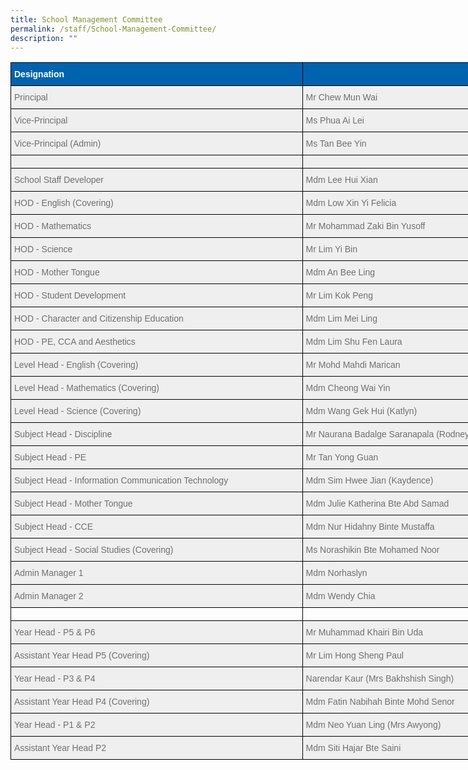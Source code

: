 ```yaml
---
title: School Management Committee
permalink: /staff/School-Management-Committee/
description: ""
---
```

<style type="text/css">
.tg  {border-collapse:collapse;border-spacing:0;}
.tg td{border-color:black;border-style:solid;border-width:1px;font-family:Arial, sans-serif;font-size:14px;
  overflow:hidden;padding:10px 5px;word-break:normal;}
.tg th{border-color:black;border-style:solid;border-width:1px;font-family:Arial, sans-serif;font-size:14px;
  font-weight:normal;overflow:hidden;padding:10px 5px;word-break:normal;}
.tg .tg-qarn{background-color:#EFEFEF;color:#6F6F6F;text-align:left;vertical-align:middle}
.tg .tg-4rva{background-color:#0063B0;color:#FFF;font-weight:bold;text-align:left;vertical-align:top}
.tg .tg-5ytf{background-color:#EFEFEF;color:#6F6F6F;text-align:left;vertical-align:top}
.tg .tg-0lax{text-align:left;vertical-align:top}
</style>
<table class="tg" style="undefined;table-layout: fixed; width: 992px">
<colgroup>
<col style="width: 467px">
<col style="width: 525px">
</colgroup>
<thead>
  <tr>
    <th class="tg-4rva"><span style="color:#FFF">Designation</span><br></th>
    <th class="tg-4rva"></th>
  </tr>
</thead>
<tbody>
  <tr>
    <td class="tg-qarn"><span style="color:#6F6F6F;background-color:#EFEFEF">Principal </span></td>
    <td class="tg-qarn"><span style="color:#6F6F6F;background-color:#EFEFEF">Mr Chew Mun Wai </span></td>
  </tr>
  <tr>
    <td class="tg-qarn"><span style="color:#6F6F6F;background-color:#EFEFEF">Vice-Principal</span><br></td>
    <td class="tg-qarn"><span style="color:#6F6F6F;background-color:#EFEFEF">Ms Phua Ai Lei</span><br></td>
  </tr>
  <tr>
    <td class="tg-qarn"><span style="color:#6F6F6F;background-color:#EFEFEF">Vice-Principal (Admin)</span></td>
    <td class="tg-qarn"><span style="color:#6F6F6F;background-color:#EFEFEF">Ms Tan Bee Yin</span></td>
  </tr>
  <tr>
    <td class="tg-qarn"></td>
    <td class="tg-qarn"></td>
  </tr>
  <tr>
    <td class="tg-5ytf"><span style="font-weight:normal">School Staff Developer</span><br></td>
    <td class="tg-5ytf"><span style="font-weight:normal">Mdm Lee Hui Xian </span><br></td>
  </tr>
  <tr>
    <td class="tg-qarn"><span style="color:#6F6F6F;background-color:#EFEFEF">HOD - English (Covering)</span></td>
    <td class="tg-qarn"><span style="color:#6F6F6F;background-color:#EFEFEF">Mdm Low Xin Yi Felicia  </span></td>
  </tr>
  <tr>
    <td class="tg-qarn"><span style="color:#6F6F6F;background-color:#EFEFEF">HOD - Mathematics </span></td>
    <td class="tg-qarn"><span style="color:#6F6F6F;background-color:#EFEFEF">Mr Mohammad Zaki Bin Yusoff </span></td>
  </tr>
  <tr>
    <td class="tg-qarn"><span style="color:#6F6F6F;background-color:#EFEFEF">HOD - Science</span></td>
    <td class="tg-qarn"><span style="color:#6F6F6F;background-color:#EFEFEF">Mr Lim Yi Bin </span></td>
  </tr>
  <tr>
    <td class="tg-qarn"><span style="color:#6F6F6F;background-color:#EFEFEF">HOD - Mother Tongue</span></td>
    <td class="tg-qarn"><span style="color:#6F6F6F;background-color:#EFEFEF">Mdm An Bee Ling </span></td>
  </tr>
  <tr>
    <td class="tg-qarn"><span style="color:#6F6F6F;background-color:#EFEFEF">HOD - Student Development</span></td>
    <td class="tg-qarn"><span style="color:#6F6F6F;background-color:#EFEFEF">Mr Lim Kok Peng  </span></td>
  </tr>
  <tr>
    <td class="tg-qarn"><span style="color:#6F6F6F;background-color:#EFEFEF">HOD - Character and Citizenship Education</span></td>
    <td class="tg-qarn"><span style="color:#6F6F6F;background-color:#EFEFEF">Mdm Lim Mei Ling </span></td>
  </tr>
  <tr>
    <td class="tg-qarn"><span style="color:#6F6F6F;background-color:#EFEFEF">HOD - PE, CCA and Aesthetics </span></td>
    <td class="tg-qarn"><span style="color:#6F6F6F;background-color:#EFEFEF">Mdm Lim Shu Fen Laura  </span></td>
  </tr>
  <tr>
    <td class="tg-qarn"><span style="color:#6F6F6F;background-color:#EFEFEF">Level Head - English (Covering) </span></td>
    <td class="tg-qarn"><span style="color:#6F6F6F;background-color:#EFEFEF">Mr Mohd Mahdi Marican</span></td>
  </tr>
  <tr>
    <td class="tg-qarn"><span style="color:#6F6F6F;background-color:#EFEFEF">Level Head - Mathematics (Covering) </span></td>
    <td class="tg-qarn"><span style="color:#6F6F6F;background-color:#EFEFEF">Mdm Cheong Wai Yin </span></td>
  </tr>
  <tr>
    <td class="tg-qarn"><span style="color:#6F6F6F;background-color:#EFEFEF">Level Head - Science (Covering)  </span></td>
    <td class="tg-qarn"><span style="color:#6F6F6F;background-color:#EFEFEF">Mdm Wang Gek Hui (Katlyn) </span></td>
  </tr>
  <tr>
    <td class="tg-qarn"><span style="color:#6F6F6F;background-color:#EFEFEF">Subject Head - Discipline</span></td>
    <td class="tg-qarn"><span style="color:#6F6F6F;background-color:#EFEFEF">Mr Naurana Badalge Saranapala (Rodney)</span></td>
  </tr>
  <tr>
    <td class="tg-qarn"><span style="color:#6F6F6F;background-color:#EFEFEF">Subject Head - PE </span></td>
    <td class="tg-qarn"><span style="color:#6F6F6F;background-color:#EFEFEF">Mr Tan Yong Guan  </span></td>
  </tr>
  <tr>
    <td class="tg-qarn"><span style="color:#6F6F6F;background-color:#EFEFEF">Subject Head - Information Communication Technology </span><br></td>
    <td class="tg-qarn"><span style="color:#6F6F6F;background-color:#EFEFEF">Mdm Sim Hwee Jian (Kaydence)  </span></td>
  </tr>
  <tr>
    <td class="tg-qarn"><span style="color:#6F6F6F;background-color:#EFEFEF">Subject Head - Mother Tongue </span></td>
    <td class="tg-qarn"><span style="color:#6F6F6F;background-color:#EFEFEF">Mdm Julie Katherina Bte Abd Samad</span></td>
  </tr>
  <tr>
    <td class="tg-qarn"><span style="color:#6F6F6F;background-color:#EFEFEF">Subject Head - CCE </span></td>
    <td class="tg-qarn"><span style="color:#6F6F6F;background-color:#EFEFEF">Mdm Nur Hidahny Binte Mustaffa</span></td>
  </tr>
  <tr>
    <td class="tg-qarn"><span style="color:#6F6F6F;background-color:#EFEFEF">Subject Head - Social Studies (Covering) </span></td>
    <td class="tg-qarn"><span style="color:#6F6F6F;background-color:#EFEFEF">Ms Norashikin Bte Mohamed Noor </span></td>
  </tr>
  <tr>
    <td class="tg-qarn"><span style="color:#6F6F6F;background-color:#EFEFEF">Admin Manager 1</span></td>
    <td class="tg-qarn"><span style="color:#6F6F6F;background-color:#EFEFEF">Mdm Norhaslyn </span></td>
  </tr>
	<tr>
    <td class="tg-qarn"><span style="color:#6F6F6F;background-color:#EFEFEF">Admin Manager 2</span></td>
    <td class="tg-qarn"><span style="color:#6F6F6F;background-color:#EFEFEF">Mdm Wendy Chia</span></td>
  </tr>
  <tr>
    <td class="tg-0lax"></td>
    <td class="tg-0lax"></td>
  </tr>
  <tr>
    <td class="tg-qarn"><span style="color:#6F6F6F;background-color:#EFEFEF">Year Head - P5 &amp; P6  </span></td>
    <td class="tg-qarn"><span style="color:#6F6F6F;background-color:#EFEFEF">Mr Muhammad Khairi Bin Uda   </span></td>
  </tr>
  <tr>
    <td class="tg-qarn"><span style="color:#6F6F6F;background-color:#EFEFEF">Assistant Year Head P5 (Covering)  </span></td>
    <td class="tg-qarn"><span style="color:#6F6F6F;background-color:#EFEFEF">Mr Lim Hong Sheng Paul </span></td>
  </tr>
  <tr>
    <td class="tg-qarn"><span style="color:#6F6F6F;background-color:#EFEFEF">Year Head - P3 &amp; P4 </span></td>
    <td class="tg-qarn"><span style="color:#6F6F6F;background-color:#EFEFEF">Narendar Kaur (Mrs Bakhshish Singh) </span></td>
  </tr>
  <tr>
    <td class="tg-qarn"><span style="color:#6F6F6F;background-color:#EFEFEF">Assistant Year Head P4 (Covering) </span></td>
    <td class="tg-qarn"><span style="color:#6F6F6F;background-color:#EFEFEF">Mdm Fatin Nabihah Binte Mohd Senor </span></td>
  </tr>
  <tr>
    <td class="tg-qarn"><span style="color:#6F6F6F;background-color:#EFEFEF">Year Head - P1 &amp; P2  </span></td>
    <td class="tg-qarn"><span style="color:#6F6F6F;background-color:#EFEFEF">Mdm Neo Yuan Ling (Mrs Awyong) </span><br></td>
  </tr>
  <tr>
    <td class="tg-qarn"><span style="color:#6F6F6F;background-color:#EFEFEF">Assistant Year Head P2 </span></td>
    <td class="tg-qarn"><span style="color:#6F6F6F;background-color:#EFEFEF">Mdm Siti Hajar Bte Saini </span></td>
  </tr>
</tbody>
</table>